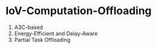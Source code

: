 # IoV-Computation-Offloading

1. A3C-based
2. Energy-Efficient and Delay-Aware 
3. Partial Task Offloading
